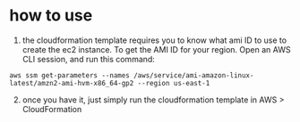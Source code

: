 # how to use
1. the cloudformation template requires you to know what ami ID to use to create the ec2 instance. To get the AMI ID for your region. Open an AWS CLI session, and run this command:
```
aws ssm get-parameters --names /aws/service/ami-amazon-linux-latest/amzn2-ami-hvm-x86_64-gp2 --region us-east-1 
```
2. once you have it, just simply run the cloudformation template in AWS > CloudFormation
